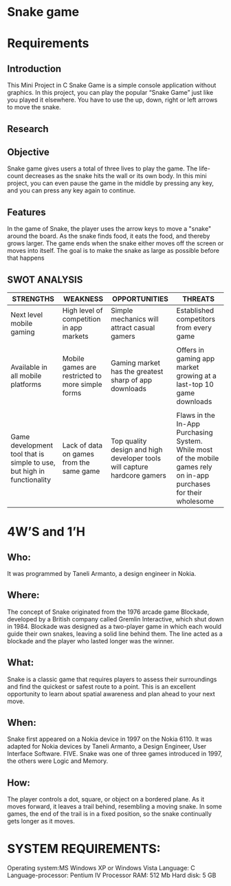 # Snake game
# Requirements
## Introduction
This Mini Project in C Snake Game is a simple console application without graphics. In this project, you can play the popular “Snake Game” just like you played it elsewhere. You have to use the up, down, right or left arrows to move the snake.
## Research
## Objective
Snake game gives users a total of three lives to play the game. The life-count decreases as the snake hits the wall or its own body. In this mini project, you can even pause the game in the middle by pressing any key, and you can press any key again to continue.
## Features
In the game of Snake, the player uses the arrow keys to move a "snake" around the board. As the snake finds food, it eats the food, and thereby grows larger. The game ends when the snake either moves off the screen or moves into itself. The goal is to make the snake as large as possible before that happens

## SWOT ANALYSIS
|STRENGTHS |WEAKNESS |OPPORTUNITIES  |THREATS |
|---|---|---|---|
|Next level mobile gaming |High level of competition in app markets |Simple mechanics will attract casual gamers	|Established competitors from every game |
| | | | |
|Available in all mobile platforms |	Mobile games are restricted to more simple forms |Gaming market has the greatest sharp of app downloads |Offers in gaming app market growing at a last-top 10 game downloads |
| | | | |
Game development tool that is simple to use, but high in functionality |Lack of data on games from the same game |Top quality design and high developer tools will capture hardcore gamers |Flaws in the In-App Purchasing System. While most of the mobile games rely on in-app purchases for their wholesome |
# 4W’S and 1’H
## Who:
 It was programmed by Taneli Armanto, a design engineer in Nokia. 
## Where:
The concept of Snake originated from the 1976 arcade game Blockade, developed by a British company called Gremlin Interactive, which shut down in 1984. Blockade was designed as a two-player game in which each would guide their own snakes, leaving a solid line behind them. The line acted as a blockade and the player who lasted longer was the winner. 
## What:
Snake is a classic game that requires players to assess their surroundings and find the quickest or safest route to a point. This is an excellent opportunity to learn about spatial awareness and plan ahead to your next move.
## When:
Snake first appeared on a Nokia device in 1997 on the Nokia 6110. It was adapted for Nokia devices by Taneli Armanto, a Design Engineer, User Interface Software. FIVE. Snake was one of three games introduced in 1997, the others were Logic and Memory.
## How:
The player controls a dot, square, or object on a bordered plane. As it moves forward, it leaves a trail behind, resembling a moving snake. In some games, the end of the trail is in a fixed position, so the snake continually gets longer as it moves.
# SYSTEM REQUIREMENTS:
 Operating system:MS Windows XP or Windows Vista
 Language: C 
  Language-processor: Pentium IV Processor
  RAM: 512 
  Mb Hard disk: 5 GB

